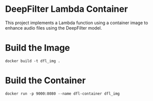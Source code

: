 # DeepFilter Lambda Container

This project implements a Lambda function using a container image to enhance audio files using the DeepFilter model.

# Build the Image
```
docker build -t dfl_img .
```

# Build the Container
```
docker run -p 9000:8080 --name dfl-container dfl_img
```